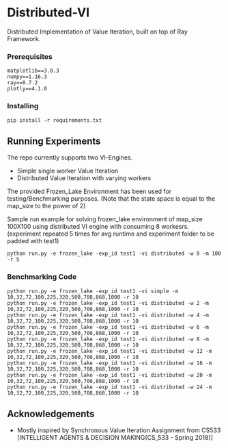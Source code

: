 # Distributed-VI
Distributed Implementation of Value Iteration, built on top of Ray Framework. 


### Prerequisites
```
matplotlib==3.0.3
numpy==1.16.3
ray==0.7.2
plotly==4.1.0
```

### Installing
```
pip install -r requirements.txt
```


## Running  Experiments 
The repo currently supports two VI-Engines.
- Simple single worker Value Iteration 
- Distributed Value Iteration with varying workers 


The provided Frozen_Lake Environment has been used for testing/Benchmarking purposes. (Note that the state space is equal to the map_size to the power of 2)

Sample run example for solving frozen_lake environment of map_size 100X100 using distributed VI engine with consuming 8 workesrs. (experiment repeated 5 times for avg runtime and experiment folder to be padded with test1)
```
python run.py -e frozen_lake -exp_id test1 -vi distributed -w 8 -m 100 -r 5
```

### Benchmarking Code
```
python run.py -e frozen_lake -exp_id test1 -vi simple -m 10,32,72,100,225,320,500,708,868,1000 -r 10
python run.py -e frozen_lake -exp_id test1 -vi distributed -w 2 -m 10,32,72,100,225,320,500,708,868,1000 -r 10
python run.py -e frozen_lake -exp_id test1 -vi distributed -w 4 -m 10,32,72,100,225,320,500,708,868,1000 -r 10
python run.py -e frozen_lake -exp_id test1 -vi distributed -w 6 -m 10,32,72,100,225,320,500,708,868,1000 -r 10
python run.py -e frozen_lake -exp_id test1 -vi distributed -w 8 -m 10,32,72,100,225,320,500,708,868,1000 -r 10
python run.py -e frozen_lake -exp_id test1 -vi distributed -w 12 -m 10,32,72,100,225,320,500,708,868,1000 -r 10
python run.py -e frozen_lake -exp_id test1 -vi distributed -w 16 -m 10,32,72,100,225,320,500,708,868,1000 -r 10
python run.py -e frozen_lake -exp_id test1 -vi distributed -w 20 -m 10,32,72,100,225,320,500,708,868,1000 -r 10
python run.py -e frozen_lake -exp_id test1 -vi distributed -w 24 -m 10,32,72,100,225,320,500,708,868,1000 -r 10
```


## Acknowledgements
- Mostly inspired by Synchronous Value Iteration Assignment from CS533 [INTELLIGENT AGENTS & DECISION MAKING(CS_533 - Spring 2018)] 